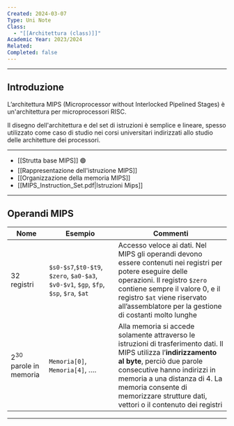 ```yaml
---
Created: 2024-03-07
Type: Uni Note
Class:
  - "[[Architettura (class)]]"
Academic Year: 2023/2024
Related: 
Completed: false
---
```

---
## Introduzione

L’architettura MIPS (Microprocessor without Interlocked Pipelined Stages) è un'architettura per microprocessori RISC. 

Il disegno dell'architettura e del set di istruzioni è semplice e lineare, spesso utilizzato come caso di studio nei corsi universitari indirizzati allo studio delle architetture dei processori.

---

- [[Strutta base MIPS]] 🟢
- [[Rappresentazione dell'istruzione MIPS]]
- [[Organizzazione della memoria MIPS]]
- [[MIPS_Instruction_Set.pdf|Istruzioni Mips]]

---
## Operandi MIPS

| Nome                       | Esempio                                                                               | Commenti                                                                                                                                                                                                                                                                                             |
| -------------------------- | ------------------------------------------------------------------------------------- | ---------------------------------------------------------------------------------------------------------------------------------------------------------------------------------------------------------------------------------------------------------------------------------------------------- |
| 32 registri                | `$s0-$s7`,`$t0-$t9`, `$zero`, `$a0-$a3`, `$v0-$v1`, `$gp`, `$fp`, `$sp`, `$ra`, `$at` | Accesso veloce ai dati. Nel MIPS gli operandi devono essere contenuti nei registri per potere eseguire delle operazioni. Il registro `$zero` contiene sempre il valore 0, e il registro `$at` viene riservato all’assemblatore per la gestione di costanti molto lunghe                              |
| $2^{30}$ parole in memoria | `Memoria[0]`, `Memoria[4]`, ….                                                        | Alla memoria si accede solamente attraverso le istruzioni di trasferimento dati. Il MIPS utilizza l’**indirizzamento al byte**, perciò due parole consecutive hanno indirizzi in memoria a una distanza di 4. La memoria consente di memorizzare strutture dati, vettori o il contenuto dei registri |

---


